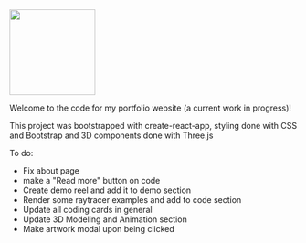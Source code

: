 
<img src="https://user-images.githubusercontent.com/44556715/79250744-249be700-7e4d-11ea-8324-ddfb21e86071.png" width=150>

Welcome to the code for my portfolio website (a current work in progress)! 

This project was bootstrapped with create-react-app, styling done with CSS and Bootstrap and 3D components done with Three.js

To do:
- Fix about page
- make a "Read more" button on code 
- Create demo reel and add it to demo section
- Render some raytracer examples and add to code section
- Update all coding cards in general
- Update 3D Modeling and Animation section
- Make artwork modal upon being clicked



